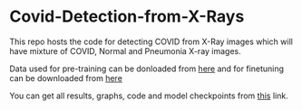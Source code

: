 # Covid-Detection-from-X-Rays

This repo hosts the code for detecting COVID from X-Ray images which will have mixture of COVID, Normal and Pneumonia X-ray images.

Data used for pre-training can be donloaded from [here](https://storage.googleapis.com/cae_covid_classification/pretrain_xray_images.zip) and for finetuning can be downloaded from [here](https://storage.googleapis.com/cae_covid_classification/cae_data.zip)

You can get all results, graphs, code and model checkpoints from [this](https://storage.googleapis.com/cae_covid_classification/img%26code_files.zip) link.
